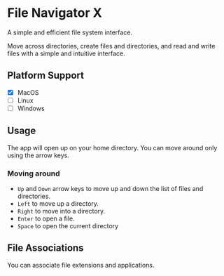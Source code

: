 # File Navigator X

A simple and efficient file system interface. 

Move across directories, create files and directories, and read and write files with a simple and intuitive interface.

## Platform Support
  
-[x] MacOS  
-[ ] Linux  
-[ ] Windows  

## Usage

The app will open up on your home directory. You can move around only using the arrow keys.

### Moving around

- `Up` and `Down` arrow keys to move up and down the list of files and directories.
- `Left` to move up a directory.
- `Right` to move into a directory.
- `Enter` to open a file.
- `Space` to open the current directory

<!-- TODO ### Creating files and directories -->

## File Associations

You can associate file extensions and applications.

<!-- TODO: Setup config file. For now modify file_associations.dart -->

<!-- For example, you can associate `.py` files with `python3` and `.md` files with `vim`. To do so, create a file called `.fnxrc` in your home directory and add the following lines:

```
.py python3
.md vim
``` -->




